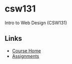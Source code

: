 # csw131
Intro to Web Design (CSW131)

## Links
- [Course Home](http://courses.wcupa.edu/sbattilana/hot131!.htm)
- [Assignments](http://courses.wcupa.edu/sbattilana/S16/131/CSW131_Assignments.pdf)
